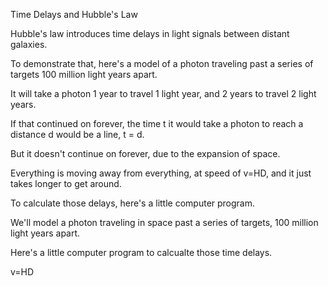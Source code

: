 Time Delays and Hubble's Law

Hubble's law introduces time delays in light signals between distant galaxies.

To demonstrate that, here's a model of a photon traveling past a series of targets 100 million light years apart.




It will take a photon 1 year to travel 1 light year, and 2 years to travel 2 light years.

If that continued on forever, the time t it would take a photon to reach a distance d would be a line, t = d.

But it doesn't continue on forever, due to the expansion of space.

Everything is moving away from everything, at speed of v=HD, and it just takes longer to get around.

To calculate those delays, here's a little computer program.

We'll model a photon traveling in space past a series of targets, 100 million light years apart.



Here's a little computer program to calcualte those time delays.

v=HD